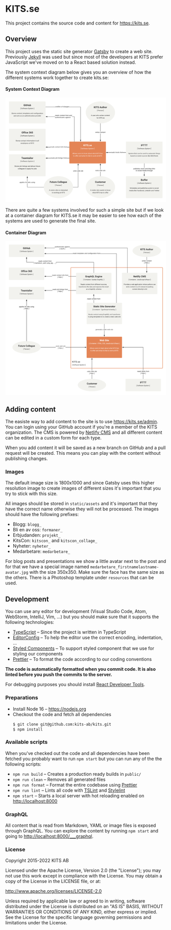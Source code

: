 # KITS.se

This project contains the source code and content for <https://kits.se>.

## Overview

This project uses the static site generator [Gatsby](https://www.gatsbyjs.org) to create a web site. Previously [Jekyll](https://jekyllrb.com) was used but since most of the developers at KITS prefer JavaScript we've moved on to a React based solution instead.

The system context diagram below gives you an overview of how the different systems work together to create kits.se:

#### System Context Diagram

![](docs/SystemContextDiagram.png)

There are quite a few systems involved for such a simple site but if we look at a container diagram for KITS.se it may be easier to see how each of the systems are used to generate the final site.

#### Container Diagram

![](docs/ContainerDiagram.png)

## Adding content

The easiste way to add content to the site is to use <https://kits.se/admin>. You can login using your GitHub account if you're a member of the KITS organization. The CMS is powered by [Netlify CMS](https://www.netlifycms.org) and all different content can be edited in a custom form for each type.

When you add content it will be saved as a new branch on GitHub and a pull request will be created. This means you can play with the content without publishing changes.

### Images


The default image size is 1800x1000 and since Gatsby uses this higher resolution image to create images of different sizes it's important that you try to stick with this size.

All images should be stored in `static/assets` and it's important that they have the correct name otherwise they will not be processed. The images should have the following prefixes:

- Blogg: `blogg_`
- Bli en av oss: `formaner_`
- Erbjudanden: `projekt_`
- KitsCon: `kitscon_` and `kitscon_collage_`
- Nyheter: `nyheter_`
- Medarbetare: `medarbetare_`

For blog posts and presentations we show a little avatar next to the post and for that we have a special image named `medarbetare_firstnamelastname-avatar.jpg` with the size 350x350. Make sure the face has the same size as the others. There is a Photoshop template under `resources` that can be used.

## Development

You can use any editor for development (Visual Studio Code, Atom, WebStorm, IntelliJ, Vim, ...) but you should make sure that it supports the following technologies:

- [TypeScript](https://www.typescriptlang.org) – Since the project is written in TypeScript
- [EditorConfig](https://editorconfig.org) – To help the editor use the correct encoding, indentation, ...
- [Styled Components](https://www.styled-components.com) – To support styled component that we use for styling our components
- [Prettier](https://prettier.io) – To format the code according to our coding conventions

**The code is automatically formatted when you commit code. It is also linted before you push the commits to the server.**

For debugging purposes you should install [React Developer Tools](https://github.com/facebook/react-devtools).

### Preparations

- Install Node 16 – <https://nodejs.org>
- Checkout the code and fetch all dependencies
  ```
  $ git clone git@github.com:kits-ab/kits.git
  $ npm install
  ```

### Available scripts

When you've checked out the code and all dependencies have been fetched you probably want to run `npm start` but you can run any of the the following scripts:

- `npm run build` – Creates a production ready builds in `public/`
- `npm run clean` – Removes all generated files
- `npm run format` – Format the entire codebase using [Prettier](https://prettier.io)
- `npm run lint` – Lints all code with [TSLint](https://palantir.github.io/tslint) and [Stylelint](https://stylelint.io)
- `npm start` – Starts a local server with hot reloading enabled on <http://localhost:8000>

### GraphQL

All content that is read from Markdown, YAML or image files is exposed through GraphQL. You can explore the content by running `npm start` and going to <http://localhost:8000/___graphql>.

### License

Copyright 2015-2022 KITS AB

Licensed under the Apache License, Version 2.0 (the "License"); you may not use this work except in compliance with the License. You may obtain a copy of the License in the LICENSE file, or at:

<http://www.apache.org/licenses/LICENSE-2.0>

Unless required by applicable law or agreed to in writing, software distributed under the License is distributed on an "AS IS" BASIS, WITHOUT WARRANTIES OR CONDITIONS OF ANY KIND, either express or implied. See the License for the specific language governing permissions and limitations under the License.
